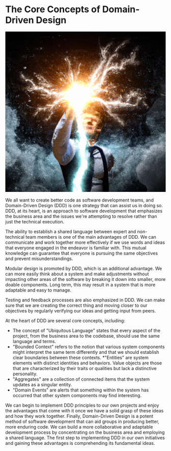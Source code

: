 # The Core Concepts of Domain-Driven Design

![Dalle-E Generated Artwork](./images/ff1dfe51-6cd9-42d7-9f6d-1793a1a23d7c.png)

We all want to create better code as software development teams, and Domain-Driven Design (DDD) is one strategy that can assist us in doing so. DDD, at its heart, is an approach to software development that emphasizes the business area and the issues we're attempting to resolve rather than just the technical execution.

The ability to establish a shared language between expert and non-technical team members is one of the main advantages of DDD. We can communicate and work together more effectively if we use words and ideas that everyone engaged in the endeavor is familiar with. This mutual knowledge can guarantee that everyone is pursuing the same objectives and prevent misunderstandings.

Modular design is promoted by DDD, which is an additional advantage. We can more easily think about a system and make adjustments without impacting other areas of the software by breaking it down into smaller, more doable components. Long term, this may result in a system that is more adaptable and easy to manage.

Testing and feedback processes are also emphasized in DDD. We can make sure that we are creating the correct thing and moving closer to our objectives by regularly verifying our ideas and getting input from peers.

At the heart of DDD are several core concepts, including:

* The concept of "Ubiquitous Language" states that every aspect of the project, from the business area to the codebase, should use the same language and terms.
* "Bounded Context" refers to the notion that various system components might interpret the same term differently and that we should establish clear boundaries between these contexts. 
*"Entities" are system elements with distinct identities and behaviors. Value objects are those that are characterized by their traits or qualities but lack a distinctive personality. 
* "Aggregates" are a collection of connected items that the system updates as a singular entity. 
* "Domain Events" are alerts that something within the system has occurred that other system components may find interesting.

We can begin to implement DDD principles to our own projects and enjoy the advantages that come with it once we have a solid grasp of these ideas and how they work together. Finally, Domain-Driven Design is a potent method of software development that can aid groups in producing better, more enduring code. We can build a more collaborative and adaptable development process by concentrating on the business area and employing a shared language. The first step to implementing DDD in our own initiatives and gaining these advantages is comprehending its fundamental ideas.
